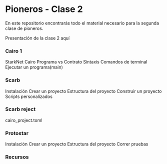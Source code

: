# Pioneros - Clase 2
En este repositorio encontrarás todo el material necesario para la segunda clase de pioneros.

Presentación de la clase 2 aquí

### Cairo 1
StarkNet
Cairo
Programa vs Contrato
Sintaxis
Comandos de terminal
Ejecutar un programa(main)

### Scarb
Instalación
Crear un proyecto
Estructura del proyecto
Construir un proyecto
Scripts personalizados

### Scarb reject
cairo_project.toml

### Protostar
Instalación
Crear un proyecto
Estructura del proyecto
Correr pruebas

### Recursos
